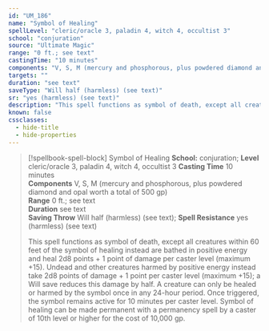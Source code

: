 ```yaml
---
id: "UM_186"
name: "Symbol of Healing"
spellLevel: "cleric/oracle 3, paladin 4, witch 4, occultist 3"
school: "conjuration"
source: "Ultimate Magic"
range: "0 ft.; see text"
castingTime: "10 minutes"
components: "V, S, M (mercury and phosphorous, plus powdered diamond and opal worth a total of 500 gp)"
targets: ""
duration: "see text"
saveType: "Will half (harmless) (see text)"
sr: "yes (harmless) (see text)"
description: "This spell functions as symbol of death, except all creatures within 60 feet of the symbol of healing instead are bathed in positive energy and heal 2d8 points + 1 point of damage per caster level (maximum +15). Undead and other creatures harmed by positive energy instead take 2d8 points of damage + 1 point per caster level (maximum +15); a Will save reduces this damage by half. A creature can only be healed or harmed by the symbol once in any 24-hour period. Once triggered, the symbol remains active for 10 minutes per caster level.  Symbol of healing can be made permanent with a permanency spell by a caster of 10th level or higher for the cost of 10,000 gp."
known: false
cssclasses:
  - hide-title
  - hide-properties
---
```


> [!spellbook-spell-block] Symbol of Healing
> **School:** conjuration; **Level** cleric/oracle 3, paladin 4, witch 4, occultist 3
> **Casting Time** 10 minutes  
> **Components** V, S, M (mercury and phosphorous, plus powdered diamond and opal worth a total of 500 gp)  
> **Range** 0 ft.; see text  
> **Duration** see text  
> **Saving Throw** Will half (harmless) (see text); **Spell Resistance** yes (harmless) (see text)
> 
> This spell functions as symbol of death, except all creatures within 60 feet of the symbol of healing instead are bathed in positive energy and heal 2d8 points + 1 point of damage per caster level (maximum +15). Undead and other creatures harmed by positive energy instead take 2d8 points of damage + 1 point per caster level (maximum +15); a Will save reduces this damage by half. A creature can only be healed or harmed by the symbol once in any 24-hour period. Once triggered, the symbol remains active for 10 minutes per caster level.  Symbol of healing can be made permanent with a permanency spell by a caster of 10th level or higher for the cost of 10,000 gp.